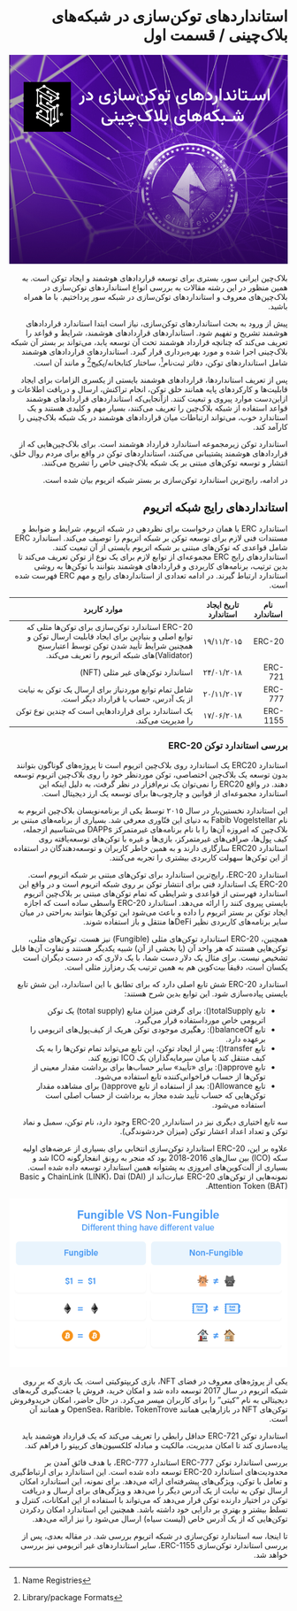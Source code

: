 <div dir="rtl">
  
# استانداردهای توکن‌سازی در شبکه‌های بلاک‌چینی / قسمت اول

![Image](8.jpeg)

بلاک‌چین ایرانی سور، بستری برای توسعه قراردادهای هوشمند و ایجاد توکن است. به همین منظور در این رشته مقالات به بررسی انواع استانداردهای توکن‌سازی در بلاک‌چین‌های معروف و استانداردهای توکن‌سازی در شبکه سور پرداختیم. با ما همراه باشید.

پیش از ورود به بحث استانداردهای توکن‌سازی، نیاز است ابتدا استاندارد قراردادهای هوشمند تشریح و تفهیم شود. استانداردهای قراردادهای هوشمند، شرایط و قواعد را تعریف می‌کند که چنانچه قرارداد هوشمند تحت آن توسعه یابد، می‌تواند بر بستر آن شبکه بلاک‌چینی اجرا شده و مورد بهره‌برداری قرار گیرد. استانداردهای قراردادهای هوشمند شامل استانداردهای توکن، دفاتر ثبت‌نام[^1]، ساختار کتابخانه/پکیج[^2] و مانند آن است.

پس از تعریف استانداردها، قراردادهای هوشمند بایستی از یکسری الزامات برای ایجاد قابلیت‌ها و کارکردهای پایه همانند خلق توکن، انجام تراکنش، ارسال و دریافت اطلاعات و ازاین‌دست موارد پیروی و تبعیت کنند. ازآنجایی‌که استانداردهای قراردادهای هوشمند قواعد استفاده از شبکه بلاک‌چین را تعریف می‌کنند، بسیار مهم و کلیدی هستند و یک استاندارد خوب، می‌تواند ارتباطات میان قراردادهای هوشمند در یک شبکه بلاک‌چینی را کارآمد کند.

استاندارد توکن زیرمجموعه استاندارد قرارداد هوشمند است. برای بلاک‌چین‌هایی که از قراردادهای هوشمند پشتیبانی می‌کنند، استانداردهای توکن در واقع برای مردم روال خلق، انتشار و توسعه توکن‌های مبتنی بر یک شبکه بلاک‌چینی خاص را تشریح می‌کنند.

در ادامه، رایج‌ترین استاندارد توکن‌سازی بر بستر شبکه اتریوم بیان شده است.

## استانداردهای رایج شبکه اتریوم

استاندارد ERC یا همان درخواست برای نظردهی در شبکه اتریوم، شرایط و ضوابط و مستندات فنی لازم برای توسعه توکن بر شبکه اتریوم را توصیف می‌کند. استاندارد ERC شامل قواعدی که توکن‌های مبتنی بر شبکه اتریوم بایستی از آن تبعیت کنند. استانداردهای رایج ERC مجموعه‌ای از توابع لازم برای یک نوع از توکن تعریف می‌کند تا بدین ترتیب، برنامه‌های کاربردی و قراردادهای هوشمند بتوانند با توکن‌ها به روشی استاندارد ارتباط گیرند. در ادامه تعدادی از استانداردهای رایج و مهم ERC فهرست شده است.

نام استاندارد | تاریخ ایجاد استاندارد | موارد کاربرد
--- | :---: | ---
ERC-20 | ۱۹/۱۱/۲۰۱۵ | ERC-20 استاندارد توکن‌سازی برای توکن‌ها مثلی که توابع اصلی و بنیادین برای ایجاد قابلیت ارسال توکن و همچنین شرایط تأیید شدن توکن توسط اعتبارسنج (Validator)های شبکه اتریوم را تعریف می‌کند.
ERC-721 | ۲۴/۰۱/۲۰۱۸ | استاندارد توکن‌های غیر مثلی (NFT)
ERC-777 | ۲۰/۱۱/۲۰۱۷ | شامل تمام توابع موردنیاز برای ارسال یک توکن به نیابت از یک آدرس، حساب یا قرارداد دیگر است.
ERC-1155 | ۱۷/۰۶/۲۰۱۸ | یک استاندارد برای قراردادهایی است که چندین نوع توکن را مدیریت می‌کند.

### بررسی استاندارد توکن ERC-20

استاندارد ERC20 یک استاندارد روی بلاک‌چین اتریوم است تا پروژه‌های گوناگون بتوانند بدون توسعه یک بلاک‌چین اختصاصی، توکن موردنظر خود را روی بلاک‌چین اتریوم توسعه دهند. در واقع ERC20 را نمی‌توان یک نرم‌افزار در نظر گرفت، به دلیل اینکه این استاندارد مجموعه‌ای از قوانین و چارچوب‌ها برای توسعه یک ارز دیجیتال است.

این استاندارد نخستین‌بار در سال ۲۰۱۵ توسط یکی از برنامه‌نویسان بلاک‌چین اتریوم به نام Fabib Vogelstellar به دنیای این فنّاوری معرفی شد. بسیاری از برنامه‌های مبتنی بر بلاک‌چین که امروزه آن‌ها را با نام برنامه‌های غیرمتمرکز DAPPs می‌شناسیم ازجمله، کیف پول‌ها، صرافی‌های غیرمتمرکز، بازی‌ها و غیره با توکن‌های توسعه‌یافته روی استاندارد ERC20 سازگاری دارند و به همین خاطر کاربران و توسعه‌دهندگان در استفاده از این توکن‌ها سهولت کاربردی بیشتری را تجربه می‌کنند.

استاندارد ERC-20، رایج‌ترین استاندارد برای توکن‌های مبتنی بر شبکه اتریوم است. ERC-20 یک استاندارد فنی برای انتشار توکن بر روی شبکه اتریوم است و در واقع این استاندارد فهرستی از قواعدی و شرایطی که تمام توکن‌های مبتنی بر بلاک‌چین اتریوم بایستی پیروی کنند را ارائه می‌دهد. استاندارد ERC-20 واسطی ساده است که اجازه ایجاد توکن بر بستر اتریوم را داده و باعث می‌شود این توکن‌ها بتوانند به‌راحتی در میان سایر برنامه‌های کاربردی نظیر DeFiها منتقل و باز استفاده شوند.

همچنین، ERC-20 استاندارد توکن‌های مثلی (Fungible) نیز هست. توکن‌های مثلی، توکن‌هایی هستند که هر واحد آن (یا بخشی از آن) شبیه یکدیگر هستند و تفاوت آن‌ها قابل تشخیص نیست. برای مثال یک دلار دست شما، با یک دلاری که در دست دیگران است یکسان است، دقیقاً بیت‌کوین هم به همین ترتیب یک رمزارز مثلی است.

استاندارد ERC-20 شش تابع اصلی دارد که برای تطابق با این استاندارد، این شش تابع بایستی پیاده‌سازی شود. این توابع بدین شرح هستند:

- تابع totalSupply(): برای گرفتن میزان منابع (total supply) یک توکن اتریومی خاص مورداستفاده قرار می‌گیرد.
- تابع balanceOf(): رهگیری موجودی توکن هریک از کیف‌پول‌های اتریومی را برعهده دارد.
- تابع transfer(): پس از ایجاد توکن، این تابع می‌تواند تمام توکن‌ها را به یک کیف منتقل کند یا میان سرمایه‌گذاران یک ICO توزیع کند.
- تابع approve(): برای «تأیید» سایر حساب‌ها برای برداشت مقدار معینی از توکن‌ها از حساب فراخوانی‌کننده تابع استفاده می‌شود.
- تابع Allowance(): بعد از استفاده از تابع approve() برای مشاهده مقدار توکن‌هایی که حساب تأیید شده مجاز به برداشت از حساب اصلی است استفاده می‌شود.

سه تابع اختیاری دیگری نیز در استاندارد ٍ ERC-20 وجود دارد، نام توکن، سمبل و نماد توکن و تعداد اعداد اعشار توکن (میزان خردشوندگی).

علاوه بر این، ERC-20 استاندارد توکن‌سازی انتخابی برای بسیاری از عرضه‌های اولیه سکه (ICO) بین سال‌های 2016-2018 بود که منجر به رونق انفجارگونه ICO شد و بسیاری از آلت‌کوین‌های امروزی به پشتوانه همین استاندارد توسعه داده شده است. نمونه‌هایی از توکن‌های ERC-20 عبارت‌اند از ChainLink (LINK)، Dai (DAI) و Basic Attention Token (BAT).

![Image](erc.png)

یکی از پروژه‌های معروف در فضای NFT، بازی کریپتوکیتی است. یک بازی که بر روی شبکه اتریوم در سال 2017 توسعه داده شد و امکان خرید، فروش یا جفت‌گیری گربه‌های دیجیتالی به نام “کیتی” را برای کاربران میسر می‌کرد. در حال حاضر، امکان خریدوفروش توکن‌های NFT در بازارهایی همانند OpenSea، Rarible، TokenTrove و همانند آن است.

استاندارد توکن ERC-721 حداقل رابطی را تعریف می‌کند که یک قرارداد هوشمند باید پیاده‌سازی کند تا امکان مدیریت، مالکیت و مبادله کلکسیون‌های کریپتو را فراهم کند.

بررسی استاندارد توکن ERC-777
استاندارد ERC-777، با هدف فائق آمدن بر محدودیت‌های استاندارد ERC-20 توسعه داده شده است. این استاندارد برای ارتباط‌گیری و تعامل با توکن، ویژگی‌های پیشرفته‌ای ارائه می‌دهد. برای نمونه، این استاندارد امکان ارسال توکن به نیابت از یک آدرس دیگر را می‌دهد و ویژگی‌های برای ارسال و دریافت توکن در اختیار دارنده توکن قرار می‌دهد که می‌تواند با استفاده از این امکانات، کنترل و تسلط بیشتر و بهتری بر دارایی خود داشته باشد. همچنین این استاندارد امکان ردکردن توکن‌هایی که از یک آدرس خاص (لیست سیاه) ارسال می‌شود را نیز ارائه می‌دهد.

تا اینجا، سه استاندارد توکن‌سازی در شبکه اتریوم بررسی شد. در مقاله بعدی، پس از بررسی استاندارد توکن‌سازی ERC-1155، سایر استانداردهای غیر اتریومی نیز بررسی خواهد شد.

[^1]: Name Registries

[^2]: Library/package Formats

</div>
